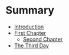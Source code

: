 # Summary

* [Introduction](README.md)
* [First Chapter](chapter1.md)
  * [Second Chapter](chapter2.md)
* [The Third Day](chapter3.md)

